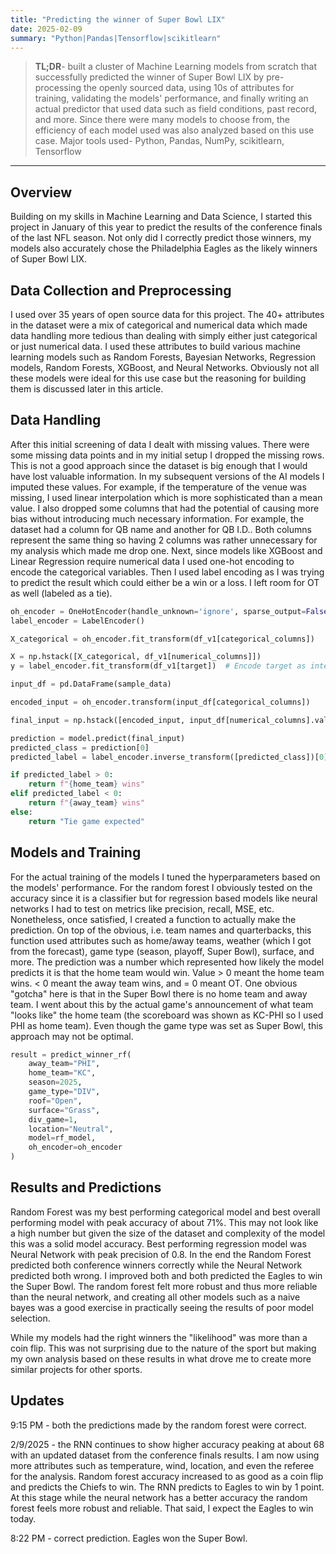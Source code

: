 ```yaml
---
title: "Predicting the winner of Super Bowl LIX"
date: 2025-02-09
summary: "Python|Pandas|Tensorflow|scikitlearn"
---
```


> **TL;DR**- built a cluster of Machine Learning models from scratch that successfully predicted the winner of Super Bowl LIX by pre-processing the openly sourced data, using 10s of attributes for training, validating the models' performance, and finally writing an actual predictor that used data such as field conditions, past record, and more. Since there were many models to choose from, the efficiency of each model used was also analyzed based on this use case. Major tools used- Python, Pandas, NumPy, scikitlearn, Tensorflow

--- 
## Overview

Building on my skills in Machine Learning and Data Science, I started this project in January of this year to predict the results of the conference finals of the last NFL season. Not only did I correctly predict those winners, my models also accurately chose the Philadelphia Eagles as the likely winners of Super Bowl LIX.

## Data Collection and Preprocessing

I used over 35 years of open source data for this project. The 40+ attributes in the dataset were a mix of categorical and numerical data which made data handling more tedious than dealing with simply either just categorical or just numerical data. I used these attributes to build various machine learning models such as Random Forests, Bayesian Networks, Regression models, Random Forests, XGBoost, and Neural Networks. Obviously not all these models were ideal for this use case but the reasoning for building them is discussed later in this article. 

## Data Handling

After this initial screening of data I dealt with missing values. There were some missing data points and in my initial setup I dropped the missing rows. This is not a good approach since the dataset is big enough that I would have lost valuable information. In my subsequent versions of the AI models I imputed these values. For example, if the temperature of the venue was missing, I used linear interpolation which is more sophisticated than a mean value. I also dropped some columns that had the potential of causing more bias without introducing much necessary information. For example, the dataset had a column for QB name and another for QB I.D.. Both columns represent the same thing so having 2 columns was rather unnecessary for my analysis which made me drop one. Next, since models like XGBoost and Linear Regression require numerical data I used one-hot encoding to encode the categorical variables. Then I used label encoding as I was trying to predict the result which could either be a win or a loss. I left room for OT as well (labeled as a tie).

```py
oh_encoder = OneHotEncoder(handle_unknown='ignore', sparse_output=False)
label_encoder = LabelEncoder()

X_categorical = oh_encoder.fit_transform(df_v1[categorical_columns])

X = np.hstack([X_categorical, df_v1[numerical_columns]])
y = label_encoder.fit_transform(df_v1[target])  # Encode target as integers
```

```py
input_df = pd.DataFrame(sample_data)

encoded_input = oh_encoder.transform(input_df[categorical_columns])

final_input = np.hstack([encoded_input, input_df[numerical_columns].values])

prediction = model.predict(final_input)
predicted_class = prediction[0]
predicted_label = label_encoder.inverse_transform([predicted_class])[0]

if predicted_label > 0:
    return f"{home_team} wins"
elif predicted_label < 0:
    return f"{away_team} wins"
else:
    return "Tie game expected"
```

## Models and Training

For the actual training of the models I tuned the hyperparameters based on the models' performance. For the random forest I obviously tested on the accuracy since it is a classifier but for regression based models like neural networks I had to test on metrics like precision, recall, MSE, etc. Nonetheless, once satisfied, I created a function to actually make the prediction. On top of the obvious, i.e. team names and quarterbacks, this function used attributes such as home/away teams, weather (which I got from the forecast), game type (season, playoff, Super Bowl), surface, and more. The prediction was a number which represented how likely the model predicts it is that the home team would win. Value > 0 meant the home team wins. < 0 meant the away team wins, and = 0 meant OT. One obvious "gotcha" here is that in the Super Bowl there is no home team and away team. I went about this by the actual game's announcement of what team "looks like" the home team (the scoreboard was shown as KC-PHI so I used PHI as home team). Even though the game type was set as Super Bowl, this approach may not be optimal.

<!-- ![nfl_code](nfl_code.png) -->

```py
result = predict_winner_rf(
    away_team="PHI",
    home_team="KC",
    season=2025,
    game_type="DIV",
    roof="Open",
    surface="Grass",
    div_game=1,
    location="Neutral",
    model=rf_model,
    oh_encoder=oh_encoder
)
```

## Results and Predictions

Random Forest was my best performing categorical model and best overall performing model with peak accuracy of about 71%. This may not look like a high number but given the size of the dataset and complexity of the model this was a solid model accuracy. Best performing regression model was Neural Network with peak precision of 0.8. In the end the Random Forest predicted both conference winners correctly while the Neural Network predicted both wrong. I improved both and both predicted the Eagles to win the Super Bowl. The random forest felt more robust and thus more reliable than the neural network, and creating all other models such as a naive bayes was a good exercise in practically seeing the results of poor model selection.

While my models had the right winners the "likelihood" was more than a coin flip. This was not surprising due to the nature of the sport but making my own analysis based on these results in what drove me to create more similar projects for other sports.


## Updates

9:15 PM - both the predictions made by the random forest were correct.

2/9/2025 - the RNN continues to show higher accuracy peaking at about 68 with an updated dataset from the conference finals results. I am now using more attributes such as temperature, wind, location, and even the referee for the analysis. Random forest accuracy increased to as good as a coin flip and predicts the Chiefs to win. The RNN predicts to Eagles to win by 1 point. At this stage while the neural network has a better accuracy the random forest feels more robust and reliable. That said, I expect the Eagles to win today.

8:22 PM - correct prediction. Eagles won the Super Bowl.

<!-- ![nfl_prediction](nfl_github.png) -->